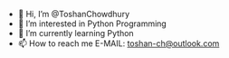 - 👋 Hi, I’m @ToshanChowdhury
- 👀 I’m interested in Python Programming
- 🌱 I’m currently learning Python
- 📫 How to reach me E-MAIL: toshan-ch@outlook.com

<!---
ToshanChowdhury/ToshanChowdhury is a ✨ special ✨ repository because its `README.md` (this file) appears on your GitHub profile.
You can click the Preview link to take a look at your changes.
--->
